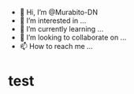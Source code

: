 - 👋 Hi, I’m @Murabito-DN
- 👀 I’m interested in ...
- 🌱 I’m currently learning ...
- 💞️ I’m looking to collaborate on ...
- 📫 How to reach me ...
# test
<!---
Murabito-DN/Murabito-DN is a ✨ special ✨ repository because its `README.md` (this file) appears on your GitHub profile.
You can click the Preview link to take a look at your changes.
--->
